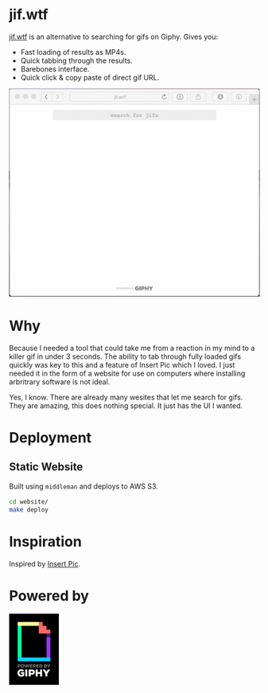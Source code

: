 # jif.wtf

[jif.wtf](http://jif.wtf) is an alternative to searching for gifs on Giphy. Gives you:

* Fast loading of results as MP4s.
* Quick tabbing through the results.
* Barebones interface.
* Quick click & copy paste of direct gif URL.

![](README-screenshot.gif)

# Why

Because I needed a tool that could take me from a reaction in my mind to a killer gif in under 3 seconds. The ability to tab through fully loaded gifs quickly was key to this and a feature of Insert Pic which I loved. I just needed it in the form of a website for use on computers where installing arbritrary software is not ideal.

Yes, I know. There are already many wesites that let me search for gifs. They are amazing, this does nothing special. It just has the UI I wanted.

# Deployment

## Static Website

Built using `middleman` and deploys to AWS S3.

```bash
cd website/
make deploy
```

# Inspiration
Inspired by [Insert Pic](http://www.getinsertpic.com/).

# Powered by
![](README-powered-by-giphy.gif)
